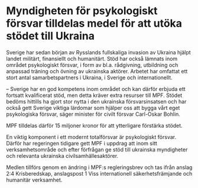 # Myndigheten för psykologiskt försvar tilldelas medel för att utöka stödet till Ukraina

Sverige har sedan början av Rysslands fullskaliga invasion av Ukraina hjälpt landet militärt, finansiellt och humanitärt. Stöd har också lämnats inom området psykologiskt försvar, i form av bl.a. rådgivning, utbildning och anpassad träning och övning av ukrainska aktörer. Arbetet har omfattat ett stort antal samarbetspartners i Ukraina, i Sverige och internationellt.

– Sverige har en god kompetens inom området och kan därför erbjuda ett fortsatt kvalificerat stöd, men detta kräver extra resurser till MPF. Stödet bedöms hittills ha gjort stor nytta i den ukrainska försvarsinsatsen och har också gett Sverige viktiga lärdomar som hjälper oss att bygga vårt eget psykologiska försvar, säger minister för civilt försvar Carl\-Oskar Bohlin.

MPF tilldelas därför 15 miljoner kronor för att ytterligare förstärka stödet.

En viktig komponent i ett modernt totalförsvar är psykologiskt försvar. Därför har regeringen tidigare gett MPF i uppdrag att inom sitt verksamhetsområde och efter förfrågan ge stöd till ukrainska myndigheter och relevanta ukrainska civilsamhällesaktörer.

Medlen tillförs genom en ändring i MPF:s regleringsbrev och tas ifrån anslag 2:4 Krisberedskap, anslagspost 1 Viss internationell säkerhetsfrämjande och humanitär verksamhet.
